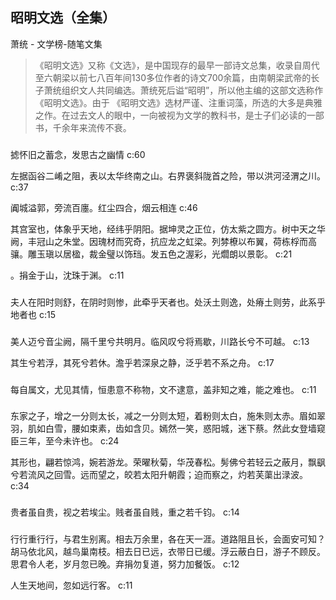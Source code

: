 ## 昭明文选（全集）

萧统  -  文学榜-随笔文集

> 《昭明文选》又称《文选》，是中国现存的最早一部诗文总集，收录自周代至六朝梁以前七八百年间130多位作者的诗文700余篇，由南朝梁武帝的长子萧统组织文人共同编选。萧统死后谥“昭明”，所以他主编的这部文选称作《昭明文选》。由于 《昭明文选》选材严谨、注重词藻，所选的大多是典雅之作。在过去文人的眼中，一向被视为文学的教科书，是士子们必读的一部书，千余年来流传不衰。

### 

摅怀旧之蓄念，发思古之幽情 c:60

左据函谷二崤之阻，表以太华终南之山。右界褒斜陇首之险，带以洪河泾渭之川。 c:37

阗城溢郭，旁流百廛。红尘四合，烟云相连 c:46

其宫室也，体象乎天地，经纬乎阴阳。据坤灵之正位，仿太紫之圆方。树中天之华阙，丰冠山之朱堂。因瑰材而究奇，抗应龙之虹梁。列棼橑以布翼，荷栋桴而高骧。雕玉瑱以居楹，裁金璧以饰珰。发五色之渥彩，光爓朗以景彰。 c:21

。捐金于山，沈珠于渊。 c:11

### 

夫人在阳时则舒，在阴时则惨，此牵乎天者也。处沃土则逸，处瘠土则劳，此系乎地者也 c:15

### 

美人迈兮音尘阙，隔千里兮共明月。临风叹兮将焉歇，川路长兮不可越。 c:13

其生兮若浮，其死兮若休。澹乎若深泉之静，泛乎若不系之舟。 c:17

### 

每自属文，尤见其情，恒患意不称物，文不逮意，盖非知之难，能之难也。 c:11

### 

东家之子，增之一分则太长，减之一分则太短，着粉则太白，施朱则太赤。眉如翠羽，肌如白雪，腰如束素，齿如含贝。嫣然一笑，惑阳城，迷下蔡。然此女登墙窥臣三年，至今未许也。 c:24

其形也，翩若惊鸿，婉若游龙。荣曜秋菊，华茂春松。髣佛兮若轻云之蔽月，飘飖兮若流风之回雪。远而望之，皎若太阳升朝霞；迫而察之，灼若芙蕖出渌波。 c:34

### 

贵者虽自贵，视之若埃尘。贱者虽自贱，重之若千钧。 c:14

### 

行行重行行，与君生别离。相去万余里，各在天一涯。道路阻且长，会面安可知？胡马依北风，越鸟巢南枝。相去日已远，衣带日已缓。浮云蔽白日，游子不顾反。思君令人老，岁月忽已晚。弃捐勿复道，努力加餐饭。 c:12

人生天地间，忽如远行客。 c:11
